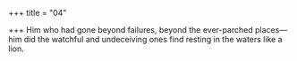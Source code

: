 +++
title = "04"

+++
Him who had gone beyond failures, beyond the ever-parched places— him did the watchful and undeceiving ones find resting in the waters like  a lion.  